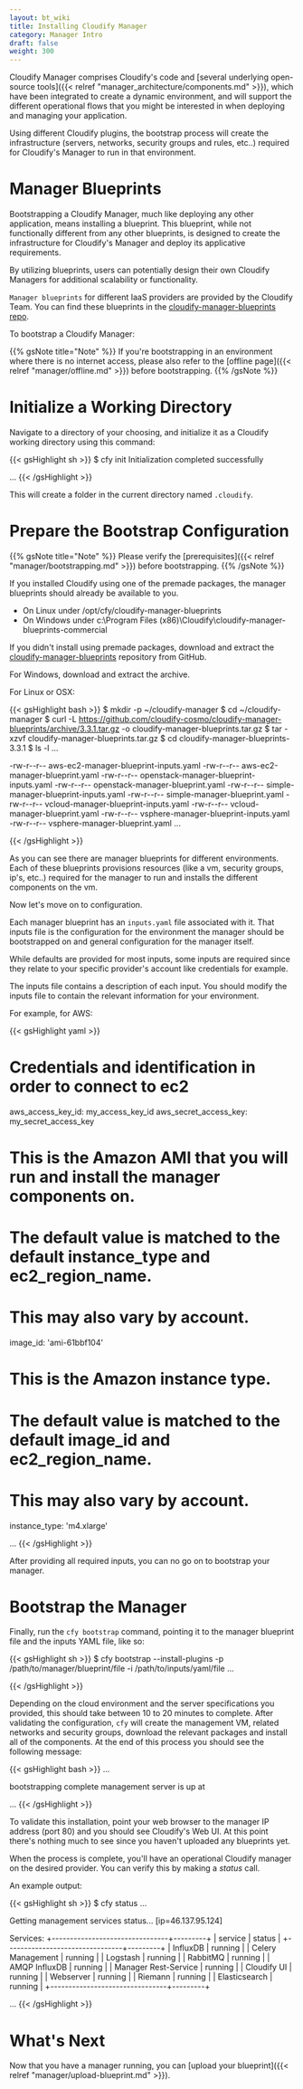 ```yaml
---
layout: bt_wiki
title: Installing Cloudify Manager
category: Manager Intro
draft: false
weight: 300
---
```


Cloudify Manager comprises Cloudify's code and [several underlying open-source tools]({{< relref "manager_architecture/components.md" >}}), which have been integrated to create a dynamic environment, and will support the different operational flows that you might be interested in when deploying and managing your application.

Using different Cloudify plugins, the bootstrap process will create the infrastructure (servers, networks, security groups and rules, etc..) required for Cloudify's Manager to run in that environment.

# Manager Blueprints

Bootstrapping a Cloudify Manager, much like deploying any other application, means installing a blueprint. This blueprint, while not functionally different from any other blueprints, is designed to create the infrastructure for Cloudify's Manager and deploy its applicative requirements.

By utilizing blueprints, users can potentially design their own Cloudify Managers for additional scalability or functionality.

`Manager blueprints` for different IaaS providers are provided by the Cloudify Team. You can find these blueprints in the [cloudify-manager-blueprints repo](https://github.com/cloudify-cosmo/cloudify-manager-blueprints).

To bootstrap a Cloudify Manager:

{{% gsNote title="Note" %}}
If you're bootstrapping in an environment where there is no internet access, please also refer to the [offline page]({{< relref "manager/offline.md" >}}) before bootstrapping.
{{% /gsNote %}}

# Initialize a Working Directory

Navigate to a directory of your choosing, and initialize it as a Cloudify working directory using this command:

{{< gsHighlight  sh  >}}
$ cfy init
Initialization completed successfully

...
{{< /gsHighlight >}}

This will create a folder in the current directory named `.cloudify`.

# Prepare the Bootstrap Configuration

{{% gsNote title="Note" %}}
Please verify the [prerequisites]({{< relref "manager/bootstrapping.md" >}}) before bootstrapping.
{{% /gsNote %}}

If you installed Cloudify using one of the premade packages, the manager blueprints should already be available to you.

* On Linux under /opt/cfy/cloudify-manager-blueprints
* On Windows under c:\Program Files (x86)\Cloudify\cloudify-manager-blueprints-commercial

If you didn't install using premade packages, download and extract the [cloudify-manager-blueprints](https://github.com/cloudify-cosmo/cloudify-manager-blueprints/archive/3.3.1.zip) repository from GitHub.

For Windows, download and extract the archive.

For Linux or OSX:

{{< gsHighlight  bash  >}}
$ mkdir -p ~/cloudify-manager
$ cd ~/cloudify-manager
$ curl -L https://github.com/cloudify-cosmo/cloudify-manager-blueprints/archive/3.3.1.tar.gz -o cloudify-manager-blueprints.tar.gz
$ tar -xzvf cloudify-manager-blueprints.tar.gz
$ cd cloudify-manager-blueprints-3.3.1
$ ls -l
...

-rw-r--r--  aws-ec2-manager-blueprint-inputs.yaml
-rw-r--r--  aws-ec2-manager-blueprint.yaml
-rw-r--r--  openstack-manager-blueprint-inputs.yaml
-rw-r--r--  openstack-manager-blueprint.yaml
-rw-r--r--  simple-manager-blueprint-inputs.yaml
-rw-r--r--  simple-manager-blueprint.yaml
-rw-r--r--  vcloud-manager-blueprint-inputs.yaml
-rw-r--r--  vcloud-manager-blueprint.yaml
-rw-r--r--  vsphere-manager-blueprint-inputs.yaml
-rw-r--r--  vsphere-manager-blueprint.yaml
...

{{< /gsHighlight >}}

As you can see there are manager blueprints for different environments. Each of these blueprints provisions resources (like a vm, security groups, ip's, etc..) required for the manager to run and installs the different components on the vm.

Now let's move on to configuration.

Each manager blueprint has an `inputs.yaml` file associated with it. That inputs file is the configuration for the environment the manager should be bootstrapped on and general configuration for the manager itself.

While defaults are provided for most inputs, some inputs are required since they relate to your specific provider's account like credentials for example.

The inputs file contains a description of each input. You should modify the inputs file to contain the relevant information for your environment.

For example, for AWS:

{{< gsHighlight  yaml  >}}
# Credentials and identification in order to connect to ec2
aws_access_key_id: my_access_key_id
aws_secret_access_key: my_secret_access_key

# This is the Amazon AMI that you will run and install the manager components on.
# The default value is matched to the default instance_type and ec2_region_name.
# This may also vary by account.
image_id: 'ami-61bbf104'

# This is the Amazon instance type.
# The default value is matched to the default image_id and ec2_region_name.
# This may also vary by account.
instance_type: 'm4.xlarge'

...
{{< /gsHighlight >}}

After providing all required inputs, you can no go on to bootstrap your manager.

# Bootstrap the Manager

Finally, run the `cfy bootstrap` command, pointing it to the manager blueprint file and the inputs YAML file, like so:

{{< gsHighlight  sh  >}}
$ cfy bootstrap --install-plugins -p /path/to/manager/blueprint/file -i /path/to/inputs/yaml/file
...

{{< /gsHighlight >}}

Depending on the cloud environment and the server specifications you provided, this should take between 10 to 20 minutes to complete.
After validating the configuration, `cfy` will create the management VM, related networks and security groups, download the relevant packages and install all of the components.
At the end of this process you should see the following message:

{{< gsHighlight  bash  >}}
...

bootstrapping complete
management server is up at <YOUR MANAGER IP ADDRESS>

...
{{< /gsHighlight >}}

To validate this installation, point your web browser to the manager IP address (port 80) and you should see Cloudify's Web UI.
At this point there's nothing much to see since you haven't uploaded any blueprints yet.

When the process is complete, you'll have an operational Cloudify manager on the desired provider. You can verify this by making a *status* call.

An example output:

{{< gsHighlight  sh  >}}
$ cfy status
...

Getting management services status... [ip=46.137.95.124]

Services:
+--------------------------------+---------+
|            service             |  status |
+--------------------------------+---------+
| InfluxDB                       | running |
| Celery Management              | running |
| Logstash                       | running |
| RabbitMQ                       | running |
| AMQP InfluxDB                  | running |
| Manager Rest-Service           | running |
| Cloudify UI                    | running |
| Webserver                      | running |
| Riemann                        | running |
| Elasticsearch                  | running |
+--------------------------------+---------+

...
{{< /gsHighlight >}}


# What's Next

Now that you have a manager running, you can [upload your blueprint]({{< relref "manager/upload-blueprint.md" >}}).

